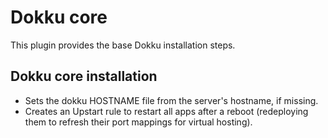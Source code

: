 # Dokku core

This plugin provides the base Dokku installation steps.

## Dokku core installation

- Sets the dokku HOSTNAME file from the server's hostname, if missing.
- Creates an Upstart rule to restart all apps after a reboot (redeploying them
  to refresh their port mappings for virtual hosting).
